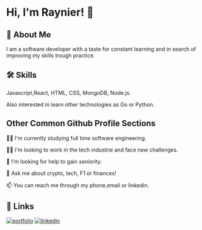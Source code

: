 
# Hi, I'm Raynier! 👋


## 🚀 About Me
I am a software developer with a taste for constant learning and in search of improving my skills trough practice.


## 🛠 Skills
Javascript,React, HTML, CSS, MongoDB, Node.js.

Also interested in learn other technologies as Go or Python.


## Other Common Github Profile Sections
👩‍💻 I'm currently studying full time software engineering.

👯‍♀️ I'm looking to work in the tech industrie and face new challenges.

🤔 I'm looking for help to gain seniority.

💬 Ask me about crypto, tech, F1 or finances!

📫 You can reach me through my phone,email or linkedin.


## 🔗 Links
[![portfolio](https://img.shields.io/badge/my_portfolio-000?style=for-the-badge&logo=ko-fi&logoColor=white)]()
[![linkedin](https://img.shields.io/badge/linkedin-0A66C2?style=for-the-badge&logo=linkedin&logoColor=white)](https://www.linkedin.com/in/raynier-guio-219805168/)

